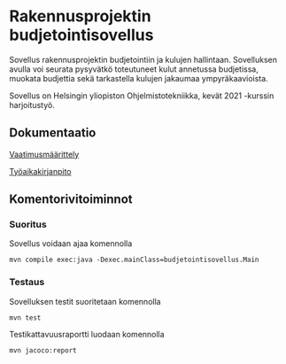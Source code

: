 # Rakennusprojektin budjetointisovellus

Sovellus rakennusprojektin budjetointiin ja kulujen hallintaan. Sovelluksen avulla voi seurata pysyvätkö toteutuneet kulut annetussa budjetissa, muokata budjettia sekä tarkastella kulujen jakaumaa ympyräkaavioista.

Sovellus on Helsingin yliopiston Ohjelmistotekniikka, kevät 2021 -kurssin harjoitustyö.

## Dokumentaatio

[Vaatimusmäärittely](dokumentaatio/vaatimusmaarittely.md)

[Työaikakirjanpito](dokumentaatio/tyoaikakirjanpito.md)

## Komentorivitoiminnot

### Suoritus

Sovellus voidaan ajaa komennolla

```
mvn compile exec:java -Dexec.mainClass=budjetointisovellus.Main

```

### Testaus

Sovelluksen testit suoritetaan komennolla

```
mvn test
```

Testikattavuusraportti luodaan komennolla

```
mvn jacoco:report
```

